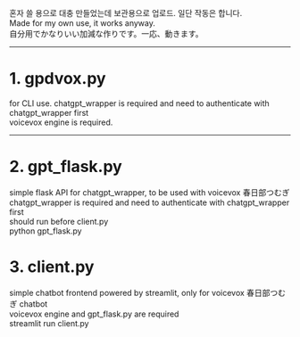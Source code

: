 혼자 쓸 용으로 대충 만들었는데 보관용으로 업로드. 일단 작동은 합니다.  
Made for my own use, it works anyway.  
自分用でかなりいい加減な作りです。一応、動きます。  

------------------------

# 1. gpdvox.py
for CLI use. chatgpt_wrapper is required and need to authenticate with chatgpt_wrapper first  
voicevox engine is required.  

------------------------

# 2. gpt_flask.py
simple flask API for chatgpt_wrapper, to be used with voicevox 春日部つむぎ  
chatgpt_wrapper is required and need to authenticate with chatgpt_wrapper first  
should run before client.py  
python gpt_flask.py  

# 3. client.py
simple chatbot frontend powered by streamlit, only for voicevox 春日部つむぎ chatbot  
voicevox engine and gpt_flask.py are required  
streamlit run client.py  

